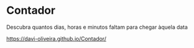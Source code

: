 # Contador
Descubra quantos dias, horas e minutos faltam para chegar àquela data

https://davi-oliveira.github.io/Contador/
